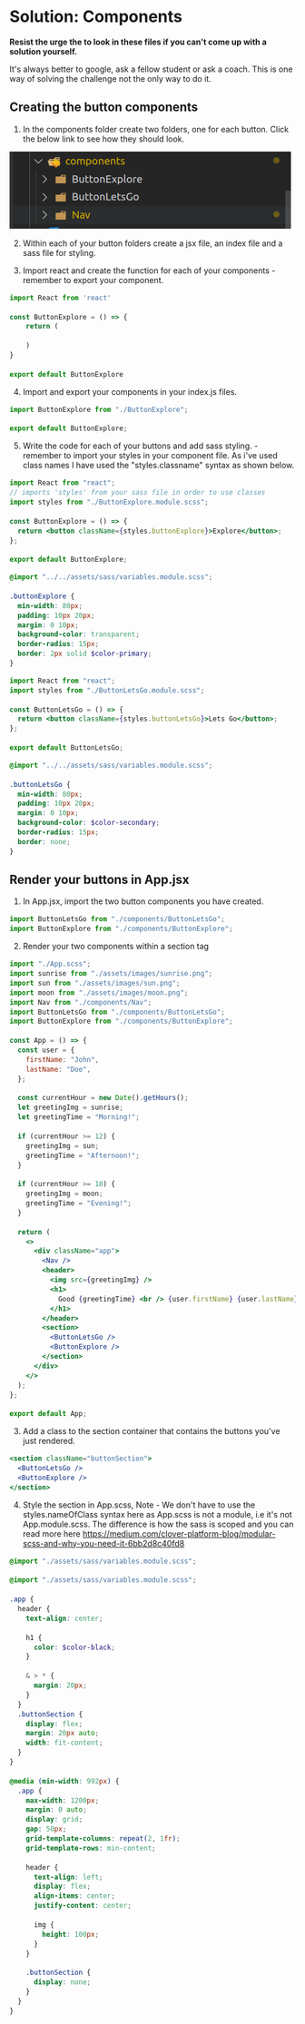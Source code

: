 # Solution: Components

**Resist the urge the to look in these files if you can't come up with a solution yourself.**

It's always better to google, ask a fellow student or ask a coach. This is one way of solving the challenge not the only way to do it.

## Creating the button components

1. In the components folder create two folders, one for each button. Click the below link to see how they should look.

![](./images/button-folders.png)

2. Within each of your button folders create a jsx file, an index file and a sass file for styling.

3. Import react and create the function for each of your components - remember to export your component.

```jsx
import React from 'react'

const ButtonExplore = () => {
    return (

    )
}

export default ButtonExplore
```

4. Import and export your components in your index.js files.

```js
import ButtonExplore from "./ButtonExplore";

export default ButtonExplore;
```

5. Write the code for each of your buttons and add sass styling. - remember to import your styles in your component file. As i've used class names I have used the "styles.classname" syntax as shown below.

```jsx
import React from "react";
// imports 'styles' from your sass file in order to use classes
import styles from "./ButtonExplore.module.scss";

const ButtonExplore = () => {
  return <button className={styles.buttonExplore}>Explore</button>;
};

export default ButtonExplore;
```

```scss
@import "../../assets/sass/variables.module.scss";

.buttonExplore {
  min-width: 80px;
  padding: 10px 20px;
  margin: 0 10px;
  background-color: transparent;
  border-radius: 15px;
  border: 2px solid $color-primary;
}
```

```jsx
import React from "react";
import styles from "./ButtonLetsGo.module.scss";

const ButtonLetsGo = () => {
  return <button className={styles.buttonLetsGo}>Lets Go</button>;
};

export default ButtonLetsGo;
```

```scss
@import "../../assets/sass/variables.module.scss";

.buttonLetsGo {
  min-width: 80px;
  padding: 10px 20px;
  margin: 0 10px;
  background-color: $color-secondary;
  border-radius: 15px;
  border: none;
}
```

## Render your buttons in App.jsx

1. In App.jsx, import the two button components you have created.

```jsx
import ButtonLetsGo from "./components/ButtonLetsGo";
import ButtonExplore from "./components/ButtonExplore";
```

2. Render your two components within a section tag

```jsx
import "./App.scss";
import sunrise from "./assets/images/sunrise.png";
import sun from "./assets/images/sun.png";
import moon from "./assets/images/moon.png";
import Nav from "./components/Nav";
import ButtonLetsGo from "./components/ButtonLetsGo";
import ButtonExplore from "./components/ButtonExplore";

const App = () => {
  const user = {
    firstName: "John",
    lastName: "Doe",
  };

  const currentHour = new Date().getHours();
  let greetingImg = sunrise;
  let greetingTime = "Morning!";

  if (currentHour >= 12) {
    greetingImg = sun;
    greetingTime = "Afternoon!";
  }

  if (currentHour >= 18) {
    greetingImg = moon;
    greetingTime = "Evening!";
  }

  return (
    <>
      <div className="app">
        <Nav />
        <header>
          <img src={greetingImg} />
          <h1>
            Good {greetingTime} <br /> {user.firstName} {user.lastName}
          </h1>
        </header>
        <section>
          <ButtonLetsGo />
          <ButtonExplore />
        </section>
      </div>
    </>
  );
};

export default App;
```

3. Add a class to the section container that contains the buttons you've just rendered.

```jsx
<section className="buttonSection">
  <ButtonLetsGo />
  <ButtonExplore />
</section>
```

4. Style the section in App.scss, Note - We don't have to use the styles.nameOfClass syntax here as App.scss is not a module, i.e it's not App.module.scss. The difference is how the sass is scoped and you can read more here https://medium.com/clover-platform-blog/modular-scss-and-why-you-need-it-6bb2d8c40fd8

```scss
@import "./assets/sass/variables.module.scss";

@import "./assets/sass/variables.module.scss";

.app {
  header {
    text-align: center;

    h1 {
      color: $color-black;
    }

    & > * {
      margin: 20px;
    }
  }
  .buttonSection {
    display: flex;
    margin: 20px auto;
    width: fit-content;
  }
}

@media (min-width: 992px) {
  .app {
    max-width: 1200px;
    margin: 0 auto;
    display: grid;
    gap: 50px;
    grid-template-columns: repeat(2, 1fr);
    grid-template-rows: min-content;

    header {
      text-align: left;
      display: flex;
      align-items: center;
      justify-content: center;

      img {
        height: 100px;
      }
    }

    .buttonSection {
      display: none;
    }
  }
}
```

